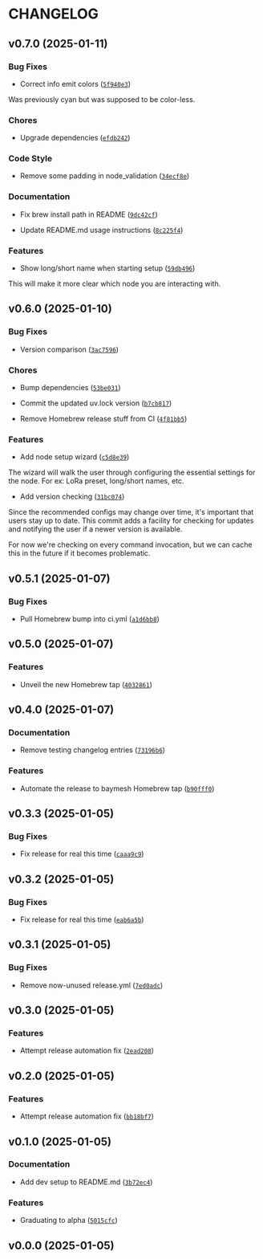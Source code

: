 # CHANGELOG


## v0.7.0 (2025-01-11)

### Bug Fixes

- Correct info emit colors
  ([`5f940e3`](https://github.com/gtaylor/baymesh-cli/commit/5f940e3ff7626557d7795aa836775f178c377185))

Was previously cyan but was supposed to be color-less.

### Chores

- Upgrade dependencies
  ([`efdb242`](https://github.com/gtaylor/baymesh-cli/commit/efdb242fadcf768a9ce5f56b826bb62cbb89d565))

### Code Style

- Remove some padding in node_validation
  ([`34ecf8e`](https://github.com/gtaylor/baymesh-cli/commit/34ecf8eecc0c6c078194129e93b8b015f9235009))

### Documentation

- Fix brew install path in README
  ([`9dc42cf`](https://github.com/gtaylor/baymesh-cli/commit/9dc42cf3f5e6c45c7f6dad5516c36b10dd664f19))

- Update README.md usage instructions
  ([`8c225f4`](https://github.com/gtaylor/baymesh-cli/commit/8c225f4ed9609f0f0c26a8166ddbed6b11e7a9d0))

### Features

- Show long/short name when starting setup
  ([`59db496`](https://github.com/gtaylor/baymesh-cli/commit/59db496d170e5ee333a5a3163d9deec6eea40fd2))

This will make it more clear which node you are interacting with.


## v0.6.0 (2025-01-10)

### Bug Fixes

- Version comparison
  ([`3ac7596`](https://github.com/gtaylor/baymesh-cli/commit/3ac759662e4df0c2d4619cc09498706d2d188ada))

### Chores

- Bump dependencies
  ([`53be031`](https://github.com/gtaylor/baymesh-cli/commit/53be031a85cb04ca5e1781682786eca6d903607e))

- Commit the updated uv.lock version
  ([`b7cb817`](https://github.com/gtaylor/baymesh-cli/commit/b7cb817de09cb1e7262bc4cfd4c19f4109c3d28e))

- Remove Homebrew release stuff from CI
  ([`4f81bb5`](https://github.com/gtaylor/baymesh-cli/commit/4f81bb57c52d1192bde05cc9970cea9bd0747df3))

### Features

- Add node setup wizard
  ([`c5d8e39`](https://github.com/gtaylor/baymesh-cli/commit/c5d8e39633c8241349b2fa33fc8d19e3fff6a412))

The wizard will walk the user through configuring the essential settings for the node. For ex: LoRa
  preset, long/short names, etc.

- Add version checking
  ([`31bc074`](https://github.com/gtaylor/baymesh-cli/commit/31bc0740c299840c94f3242e9253ca758ae18e5d))

Since the recommended configs may change over time, it's important that users stay up to date. This
  commit adds a facility for checking for updates and notifying the user if a newer version is
  available.

For now we're checking on every command invocation, but we can cache this in the future if it
  becomes problematic.


## v0.5.1 (2025-01-07)

### Bug Fixes

- Pull Homebrew bump into ci.yml
  ([`a1d6bb8`](https://github.com/gtaylor/baymesh-cli/commit/a1d6bb8681e05829d751249b93dd000b0f29ac31))


## v0.5.0 (2025-01-07)

### Features

- Unveil the new Homebrew tap
  ([`4032861`](https://github.com/gtaylor/baymesh-cli/commit/4032861a3691102c04261c88572db1ace8a64aa0))


## v0.4.0 (2025-01-07)

### Documentation

- Remove testing changelog entries
  ([`73196b6`](https://github.com/gtaylor/baymesh-cli/commit/73196b686997f08f343fc20e5d50f6c0a6462085))

### Features

- Automate the release to baymesh Homebrew tap
  ([`b90fff0`](https://github.com/gtaylor/baymesh-cli/commit/b90fff04aa0198303d4197147177d708b5acfde6))


## v0.3.3 (2025-01-05)

### Bug Fixes

- Fix release for real this time
  ([`caaa9c9`](https://github.com/gtaylor/baymesh-cli/commit/caaa9c961570089a77f528889db14ce9cfdd1538))


## v0.3.2 (2025-01-05)

### Bug Fixes

- Fix release for real this time
  ([`eab6a5b`](https://github.com/gtaylor/baymesh-cli/commit/eab6a5b9d9de74bc0afec7bc84116f6101881ef9))


## v0.3.1 (2025-01-05)

### Bug Fixes

- Remove now-unused release.yml
  ([`7ed0adc`](https://github.com/gtaylor/baymesh-cli/commit/7ed0adca911258a5693af43e57eab24f73395276))


## v0.3.0 (2025-01-05)

### Features

- Attempt release automation fix
  ([`2ead208`](https://github.com/gtaylor/baymesh-cli/commit/2ead2082f217634a73445463f5fd918032370a32))


## v0.2.0 (2025-01-05)

### Features

- Attempt release automation fix
  ([`bb18bf7`](https://github.com/gtaylor/baymesh-cli/commit/bb18bf73cdadee6f3f83273460b772d950a6f2a5))


## v0.1.0 (2025-01-05)

### Documentation

- Add dev setup to README.md
  ([`3b72ec4`](https://github.com/gtaylor/baymesh-cli/commit/3b72ec4284b901d50b216ef75ac047283e72ebd3))

### Features

- Graduating to alpha
  ([`5015cfc`](https://github.com/gtaylor/baymesh-cli/commit/5015cfcf65d473e4a52a4173f475a6aa797b2649))


## v0.0.0 (2025-01-05)
